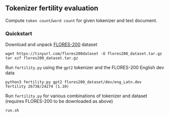 ## Tokenizer fertility evaluation

Compute `token count`/`word count` for given tokenizer and text document.

### Quickstart

Download and unpack [FLORES-200](https://github.com/facebookresearch/flores/tree/main/flores200) dataset

```
wget https://tinyurl.com/flores200dataset -O flores200_dataset.tar.gz
tar xzf flores200_dataset.tar.gz
```

Run `fertility.py` using the `gpt2` tokenizer and the FLORES-200 English
dev data

```
python3 fertility.py gpt2 flores200_dataset/dev/eng_Latn.dev 
fertility 26738/24274 (1.10)
```

Run `fertility.py` for various combinations of tokenizer and dataset
(requires FLORES-200 to be downloaded as above)

```
run.sh
```

